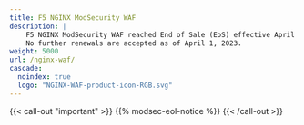 ```yaml
---
title: F5 NGINX ModSecurity WAF
description: |
    F5 NGINX ModSecurity WAF reached End of Sale (EoS) effective April 1, 2022.
    No further renewals are accepted as of April 1, 2023.
weight: 5000
url: /nginx-waf/
cascade:
  noindex: true
  logo: "NGINX-WAF-product-icon-RGB.svg"
---
```


{{< call-out "important" >}}
{{% modsec-eol-notice %}}
{{< /call-out >}}
